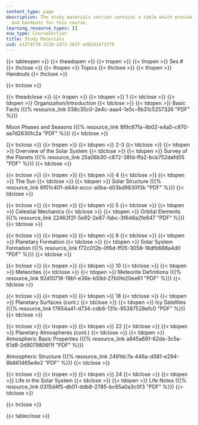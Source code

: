 ```yaml
---
content_type: page
description: The study materials section contains a table which provides topical notes
  and handouts for this course.
learning_resource_types: []
ocw_type: CourseSection
title: Study Materials
uid: e1274f7d-3220-2d73-2637-ed83d1471579
---
```


{{< tableopen >}}
{{< theadopen >}}
{{< tropen >}}
{{< thopen >}}
Ses #
{{< thclose >}}
{{< thopen >}}
Topics
{{< thclose >}}
{{< thopen >}}
Handouts
{{< thclose >}}

{{< trclose >}}

{{< theadclose >}}
{{< tropen >}}
{{< tdopen >}}
1
{{< tdclose >}}
{{< tdopen >}}
Organization/Introduction
{{< tdclose >}}
{{< tdopen >}}
Basic Facts ({{% resource_link 038c35c0-2e4c-aaa4-1e5c-9b31c5257326 "PDF" %}})  
  
Moon Phases and Seasons ({{% resource_link 8f9c67fa-4b02-e4a5-c970-aa7d2630fc2a "PDF" %}})
{{< tdclose >}}

{{< trclose >}}
{{< tropen >}}
{{< tdopen >}}
2-3
{{< tdclose >}}
{{< tdopen >}}
Overview of the Solar System
{{< tdclose >}}
{{< tdopen >}}
Survey of the Planets ({{% resource_link 25a06b30-c872-38fd-ffa2-bcb752dafd05 "PDF" %}})
{{< tdclose >}}

{{< trclose >}}
{{< tropen >}}
{{< tdopen >}}
4
{{< tdclose >}}
{{< tdopen >}}
The Sun
{{< tdclose >}}
{{< tdopen >}}
Solar Structure ({{% resource_link 6f01c401-d44d-eccc-a0ba-d03bd9830f3b "PDF" %}})
{{< tdclose >}}

{{< trclose >}}
{{< tropen >}}
{{< tdopen >}}
5
{{< tdclose >}}
{{< tdopen >}}
Celestial Mechanics
{{< tdclose >}}
{{< tdopen >}}
Orbital Elements ({{% resource_link 22463f2f-5e92-2e87-fabc-3f648a2fe647 "PDF" %}})
{{< tdclose >}}

{{< trclose >}}
{{< tropen >}}
{{< tdopen >}}
8
{{< tdclose >}}
{{< tdopen >}}
Planetary Formation
{{< tdclose >}}
{{< tdopen >}}
Solar System Formation ({{% resource_link f72c012b-0f6d-ff05-3058-16dfb688a4d0 "PDF" %}})
{{< tdclose >}}

{{< trclose >}}
{{< tropen >}}
{{< tdopen >}}
10
{{< tdclose >}}
{{< tdopen >}}
Meteorites
{{< tdclose >}}
{{< tdopen >}}
Meteorite Definitions ({{% resource_link 92d10718-19b1-e36e-b59d-27b0fe20ee61 "PDF" %}})
{{< tdclose >}}

{{< trclose >}}
{{< tropen >}}
{{< tdopen >}}
18
{{< tdclose >}}
{{< tdopen >}}
Planetary Surfaces (cont.)
{{< tdclose >}}
{{< tdopen >}}
Icy Satellites ({{% resource_link f7654a41-d734-cdb6-131c-95387528efc0 "PDF" %}})
{{< tdclose >}}

{{< trclose >}}
{{< tropen >}}
{{< tdopen >}}
22
{{< tdclose >}}
{{< tdopen >}}
Planetary Atmospheres (cont.)
{{< tdclose >}}
{{< tdopen >}}
Atmospheric Basic Properties ({{% resource_link a845a691-62da-3c5e-61d8-2d9079806f1f "PDF" %}})  
  
Atmospheric Structure ({{% resource_link 2491dc7a-446a-d381-e294-8b661465e4e2 "PDF" %}})
{{< tdclose >}}

{{< trclose >}}
{{< tropen >}}
{{< tdopen >}}
24
{{< tdclose >}}
{{< tdopen >}}
Life in the Solar System
{{< tdclose >}}
{{< tdopen >}}
Life Notes ({{% resource_link 0315d4f5-db01-ddb8-2785-bc65a0a3c0f3 "PDF" %}})
{{< tdclose >}}

{{< trclose >}}

{{< tableclose >}}